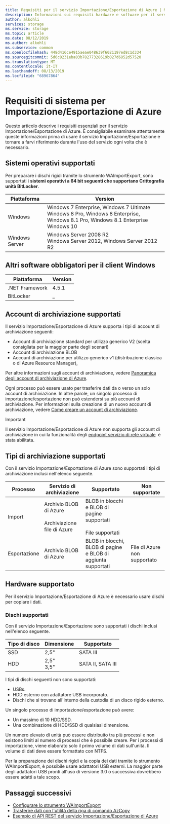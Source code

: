 ```yaml
---
title: Requisiti per il servizio Importazione/Esportazione di Azure | Microsoft Docs
description: Informazioni sui requisiti hardware e software per il servizio Importazione/Esportazione di Azure.
author: alkohli
services: storage
ms.service: storage
ms.topic: article
ms.date: 08/12/2019
ms.author: alkohli
ms.subservice: common
ms.openlocfilehash: 448d416ce4915aeae048639f6021197ed8c1d334
ms.sourcegitcommit: 5d6c8231eba03b78277328619b027d6852d57520
ms.translationtype: MT
ms.contentlocale: it-IT
ms.lasthandoff: 08/13/2019
ms.locfileid: "68967864"
---
```

# <a name="azure-importexport-system-requirements"></a>Requisiti di sistema per Importazione/Esportazione di Azure

Questo articolo descrive i requisiti essenziali per il servizio Importazione/Esportazione di Azure. È consigliabile esaminare attentamente queste informazioni prima di usare il servizio Importazione/Esportazione e tornare a farvi riferimento durante l'uso del servizio ogni volta che è necessario.

## <a name="supported-operating-systems"></a>Sistemi operativi supportati

Per preparare i dischi rigidi tramite lo strumento WAImportExport, sono supportati i **sistemi operativi a 64 bit seguenti che supportano Crittografia unità BitLocker**.


|Piattaforma |Version |
|---------|---------|
|Windows     | Windows 7 Enterprise, Windows 7 Ultimate <br> Windows 8 Pro, Windows 8 Enterprise, Windows 8.1 Pro, Windows 8.1 Enterprise <br> Windows 10        |
|Windows Server     |Windows Server 2008 R2 <br> Windows Server 2012, Windows Server 2012 R2         |

## <a name="other-required-software-for-windows-client"></a>Altri software obbligatori per il client Windows

|Piattaforma |Version |
|---------|---------|
|.NET Framework    | 4.5.1       |
| BitLocker        |  _          |


## <a name="supported-storage-accounts"></a>Account di archiviazione supportati

Il servizio Importazione/Esportazione di Azure supporta i tipi di account di archiviazione seguenti:

- Account di archiviazione standard per utilizzo generico V2 (scelta consigliata per la maggior parte degli scenari)
- Account di archiviazione BLOB
- Account di archiviazione per utilizzo generico v1 (distribuzione classica o di Azure Resource Manager), 

Per altre informazioni sugli account di archiviazione, vedere [Panoramica degli account di archiviazione di Azure](storage-account-overview.md).

Ogni processo può essere usato per trasferire dati da o verso un solo account di archiviazione. In altre parole, un singolo processo di importazione/esportazione non può estendersi su più account di archiviazione. Per informazioni sulla creazione di un nuovo account di archiviazione, vedere [Come creare un account di archiviazione](storage-quickstart-create-account.md).

> [!IMPORTANT] 
> Il servizio Importazione/Esportazione di Azure non supporta gli account di archiviazione in cui la funzionalità degli [endpoint servizio di rete virtuale](../../virtual-network/virtual-network-service-endpoints-overview.md)  è stata abilitata. 

## <a name="supported-storage-types"></a>Tipi di archiviazione supportati

Con il servizio Importazione/Esportazione di Azure sono supportati i tipi di archiviazione inclusi nell'elenco seguente.


|Processo  |Servizio di archiviazione |Supportato  |Non supportate  |
|---------|---------|---------|---------|
|Import     |  Archivio BLOB di Azure <br><br> Archiviazione file di Azure       | BLOB in blocchi e BLOB di pagine supportati <br><br> File supportati          |
|Esportazione     |   Archivio BLOB di Azure       | BLOB in blocchi, BLOB di pagine e BLOB di aggiunta supportati         | File di Azure non supportato


## <a name="supported-hardware"></a>Hardware supportato 

Per il servizio Importazione/Esportazione di Azure è necessario usare dischi per copiare i dati.

### <a name="supported-disks"></a>Dischi supportati

Con il servizio Importazione/Esportazione sono supportati i dischi inclusi nell'elenco seguente.


|Tipo di disco  |Dimensione  |Supportato |
|---------|---------|---------|
|SSD    |   2,5"      |SATA III          | 
|HDD     |  2,5"<br>3,5"       |SATA II, SATA III         |

I tipi di dischi seguenti non sono supportati:
- USBs.
- HDD esterno con adattatore USB incorporato.
- Dischi che si trovano all'interno della custodia di un disco rigido esterno.

Un singolo processo di importazione/esportazione può avere:
- Un massimo di 10 HDD/SSD.
- Una combinazione di HDD/SSD di qualsiasi dimensione.

Un numero elevato di unità può essere distribuito tra più processi e non esistono limiti al numero di processi che è possibile creare. Per i processi di importazione, viene elaborato solo il primo volume di dati sull'unità. Il volume di dati deve essere formattato con NTFS.

Per la preparazione dei dischi rigidi e la copia dei dati tramite lo strumento WAImportExport, è possibile usare adattatori USB esterni. La maggior parte degli adattatori USB pronti all'uso di versione 3.0 o successiva dovrebbero essere adatti a tale scopo. 


## <a name="next-steps"></a>Passaggi successivi

* [Configurare lo strumento WAImportExport](storage-import-export-tool-how-to.md)
* [Trasferire dati con l'utilità della riga di comando AzCopy](storage-use-azcopy.md)
* [Esempio di API REST del servizio Importazione/Esportazione di Azure](https://azure.microsoft.com/documentation/samples/storage-dotnet-import-export-job-management/)

